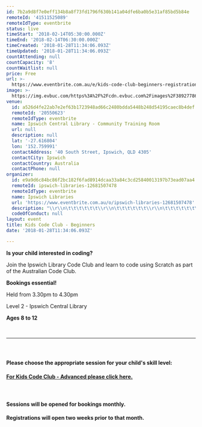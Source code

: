 ```yaml
---
id: 7b2a9d8f7e0eff134b8a8f73fd1796f630b141a04dfe6ba0b5e31af85bd5b84e
remoteId: '41511525089'
remoteIdType: eventbrite
status: live
timeStart: '2018-02-14T05:30:00.000Z'
timeEnd: '2018-02-14T06:30:00.000Z'
timeCreated: '2018-01-28T11:34:06.093Z'
timeUpdated: '2018-01-28T11:34:06.093Z'
countAttending: null
countCapacity: '8'
countWaitlist: null
price: Free
url: >-
  https://www.eventbrite.com.au/e/kids-code-club-beginners-registration-41511525089?aff=ebapi
image: >-
  https://img.evbuc.com/https%3A%2F%2Fcdn.evbuc.com%2Fimages%2F38927786%2F197127469183%2F1%2Foriginal.jpg?s=96d55e0be33a68fa3c9b069b5d551c35
venue:
  id: a526d4fe22ab7e2ef63b1723948ad66c2480bdda5448b248d54195caec8b4def
  remoteId: '20550623'
  remoteIdType: eventbrite
  name: Ipswich Central Library - Community Training Room
  url: null
  description: null
  lat: '-27.616804'
  lon: '152.759991'
  contactAddress: '40 South Street, Ipswich, QLD 4305'
  contactCity: Ipswich
  contactCountry: Australia
  contactPhone: null
organizer:
  id: e9a9d6c84bc86f2bc182f6fad8914dcaa33a84c3cd25840013197b73ead07aa4
  remoteId: ipswich-libraries-12681507478
  remoteIdType: eventbrite
  name: Ipswich Libraries
  url: 'https://www.eventbrite.com.au/o/ipswich-libraries-12681507478'
  description: "\\r\\n\t\t\t\t\t\t\\r\\n\t\t\t\t\t\t\\r\\n\t\t\t\t\t\t\\r\\n\t\t\t\t\t\t\\r\\n\t\t\t\t\t\t\\r\\n\t\t\t\t\t\t\\r\\n\t\t\t\t\t\t\\r\\n\t\t\t\t\t\t\\r\\n\t\t\t\t\t\t\\r\\n\t\t\t\t\t\t\\r\\n\t\t\t\t\t\t\\r\\n\t\t\t\t\t\t\\r\\n\t\t\t\t\t\t\\r\\n\t\t\t\t\t\t\\r\\n\t\t\t\t\t\t\\r\\n\t\t\t\t\t\t\\r\\n\t\t\t\t\t\t\\r\\n"
  codeOfConduct: null
layout: event
title: Kids Code Club - Beginners
date: '2018-01-28T11:34:06.093Z'

---
```

<P><STRONG><SPAN>Is your child interested in coding?</SPAN></STRONG></P>
<P><STRONG><SPAN></SPAN></STRONG>Join the Ipswich Library Code Club and learn to code using Scratch as part of the Australian Code Club.</P>
<P><STRONG>Bookings essential!</STRONG></P>
<P>Held from 3.30pm to 4.30pm</P>
<P>Level 2 - Ipswich Central Library</P>
<P><STRONG>Ages 8 to 12</STRONG></P>
<P><BR></P>
<HR>
<H4><BR></H4>
<H4><STRONG>Please choose the appropriate session for your child's skill level:</STRONG></H4>
<H4><A HREF="https://www.eventbrite.com.au/e/kids-code-club-advanced-registration-41512557176" TARGET="_blank" REL="noopener noreferrer noopener noreferrer"><STRONG>For Kids Code Club - Advanced please click here.</STRONG></A></H4>
<H4><BR></H4>
<H4><STRONG>Sessions will be opened for bookings monthly.</STRONG></H4>
<H4 CLASS="MsoNormal"><STRONG>Registrations will open two weeks prior to that month.</STRONG></H4>
